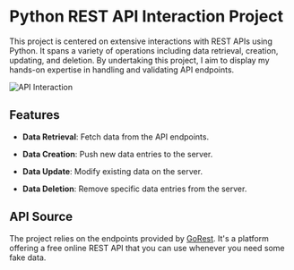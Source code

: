 # Python REST API Interaction Project

This project is centered on extensive interactions with REST APIs using Python. It spans a variety of operations including data retrieval, creation, updating, and deletion. By undertaking this project, I aim to display my hands-on expertise in handling and validating API endpoints.

![API Interaction](path/to/optional_image/logo_or_related_image.png)

## Features

- **Data Retrieval**: Fetch data from the API endpoints.
  
- **Data Creation**: Push new data entries to the server.
  
- **Data Update**: Modify existing data on the server.
  
- **Data Deletion**: Remove specific data entries from the server.

## API Source

The project relies on the endpoints provided by [GoRest](https://gorest.co.in). It's a platform offering a free online REST API that you can use whenever you need some fake data.

